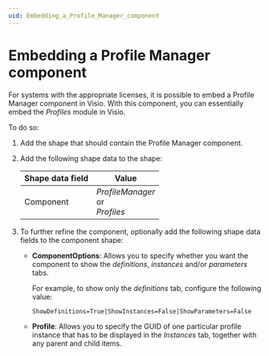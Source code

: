 ```yaml
---
uid: Embedding_a_Profile_Manager_component
---
```


# Embedding a Profile Manager component

For systems with the appropriate licenses, it is possible to embed a Profile Manager component in Visio. With this component, you can essentially embed the *Profiles* module in Visio.

To do so:

1. Add the shape that should contain the Profile Manager component.

1. Add the following shape data to the shape:

   | Shape data field | Value |
   |------------------|-------|
   | Component        | *ProfileManager*<br> or <br> *Profiles* |

1. To further refine the component, optionally add the following shape data fields to the component shape:

   - **ComponentOptions**: Allows you to specify whether you want the component to show the *definitions*, *instances* and/or *parameters* tabs.

     For example, to show only the *definitions* tab, configure the following value:

     `ShowDefinitions=True|ShowInstances=False|ShowParameters=False`

   - **Profile**: Allows you to specify the GUID of one particular profile instance that has to be displayed in the *Instances* tab, together with any parent and child items.
